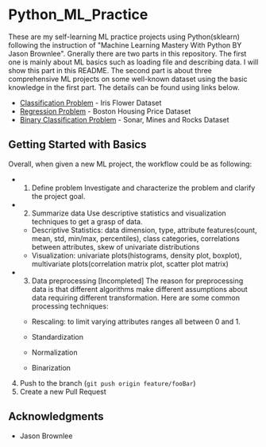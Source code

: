 # Python_ML_Practice

These are my self-learning ML practice projects using Python(sklearn) following the instruction of "Machine Learning Mastery With Python BY Jason Brownlee".
Gnerally there are two parts in this repository. The first one is mainly about ML basics such as loading file and describing data. I will show this part in this README.  The second part is about three comprehensive ML projects on some well-known dataset using the basic knowledge in the first part. The details can be found using links below.


* [Classification Problem](https://github.com/yezhilengyue/Python_ML_Practice/tree/master/Projects/%5BClassification%5D_iris) - Iris Flower Dataset
* [Regression Problem](https://github.com/yezhilengyue/Python_ML_Practice/tree/master/Projects/%5BRegression%5Dhouse_price) - Boston Housing Price Dataset
* [Binary Classification Problem](https://github.com/yezhilengyue/Python_ML_Practice/tree/master/Projects/%5BClassification-bi%5Dsonar_rock) - Sonar, Mines and Rocks Dataset


## Getting Started with Basics

Overall, when given a new ML project, the workflow could be as following:
* 1. Define problem
  Investigate and characterize the problem and clarify the project goal.

* 2. Summarize data
  Use descriptive statistics and visualization techniques to get a grasp of data. 
  * Descriptive Statistics: data dimension, type, attribute features(count, mean, std, min/max, percentiles), class categories, correlations between attributes, skew of univariate distributions
  * Visualization: univariate plots(histograms, density plot, boxplot), multivariate plots(correlation matrix plot, scatter plot matrix)

* 3. Data preprocessing [Incompleted]
  The reason for preprocessing data is that different algorithms make different assumptions about data requiring different transformation. Here are some common processing techniques:
  * Rescaling: to limit varying attributes ranges all between 0 and 1. 
            
  * Standardization
  * Normalization
  * Binarization
  

4. Push to the branch (`git push origin feature/fooBar`)
5. Create a new Pull Request


## Acknowledgments

* Jason Brownlee
